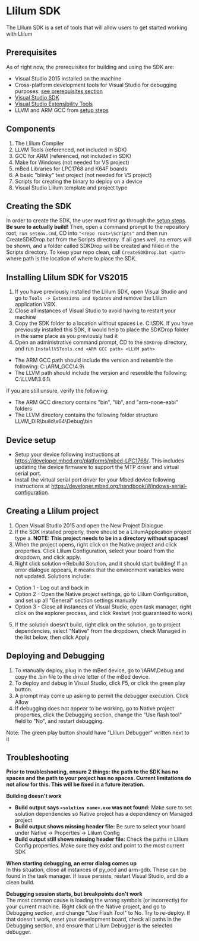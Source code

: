 Llilum SDK
================== 

The Llilum SDK is a set of tools that will allow users to get started working with Llilum

## Prerequisites
As of right now, the prerequisites for building and using the SDK are:
* Visual Studio 2015 installed on the machine
* Cross-platform development tools for Visual Studio for debugging purposes: [see prerequisites section](https://github.com/Microsoft/MIEngine/) 
* [Visual Studio SDK](https://go.microsoft.com/fwlink/?LinkId=615455) 
* [Visual Studio Extensibility Tools](http://aka.ms/vsprojectsystemextensibilityvsix)
* LLVM and ARM GCC from [setup steps](https://github.com/NETMF/llilum/wiki/setup)

## Components 
1. The Llilum Compiler
2. LLVM Tools (referenced, not included in SDK) 
3. GCC for ARM (referenced, not included in SDK) 
4. Make for Windows (not needed for VS project) 
5. mBed Libraries for LPC1768 and K64F boards 
6. A basic "blinky" test project (not needed for VS project) 
7. Scripts for creating the binary to deploy on a device 
8. Visual Studio Llilum template and project type 

## Creating the SDK
In order to create the SDK, the user must first go through the [setup steps](https://github.com/NETMF/llilum/wiki/setup). **Be sure to actually build!** Then, open a command prompt to the repository root, `run setenv.cmd`, CD into `"<repo root>\Scripts"` and then run CreateSDKDrop.bat from the Scripts directory. If all goes well, no errors will be shown, and a folder called SDKDrop will be created and filled in the Scripts directory. To keep your repo clean, call `CreateSDKDrop.bat <path>` where path is the location of where to place the SDK. 

## Installing Llilum SDK for VS2015
1. If you have previously installed the Llilum SDK, open Visual Studio and go to ```Tools -> Extensions and Updates``` and remove the Llilum application VSIX.
2. Close all instances of Visual Studio to avoid having to restart your machine
3. Copy the SDK folder to a location without spaces i.e. C:\SDK. If you have previously installed this SDK, it would help to place the SDKDrop folder in the same place as you previously had it
4. Open an administrative command prompt, CD to the ```SDKDrop``` directory, and run ```InstallVSTools.cmd <ARM GCC path> <LLVM path>```

* The ARM GCC path should include the version and resemble the following: C:\ARM_GCC\4.9\
* The LLVM path should include the version and resemble the following: C:\LLVM\3.6.1\  

If you are still unsure, verify the following:  
* The ARM GCC directory contains "bin", "lib", and "arm-none-eabi" folders
* The LLVM directory contains the following folder structure LLVM_DIR\build\x64\Debug\bin

## Device setup
* Setup your device following instructions at https://developer.mbed.org/platforms/mbed-LPC1768/. This includes updating the device firmware to support the MTP driver and virtual serial port.  
* Install the virtual serial port driver for your Mbed device following instructions at https://developer.mbed.org/handbook/Windows-serial-configuration.  

## Creating a Llilum project
1. Open Visual Studio 2015 and open the New Project Dialogue
2. If the SDK installed properly, there should be a LlilumApplication project type
  a. **NOTE: This project needs to be in a directory without spaces!**
3. When the project opens, right click on the Native project and click properties. Click Llilum Configuration, select your board from the dropdown, and click apply.
4. Right click solution->Rebuild Solution, and it should start building! If an error dialogue appears, it means that the environment variables were not updated. Solutions include: 
  * Option 1 - Log out and back in
  * Option 2 - Open the Native project settings, go to Llilum Configuration, and set up all "General" section settings manually
  * Option 3 - Close all instances of Visual Studio, open task manager, right click on the explorer process, and click Restart (not guaranteed to work)
5. If the solution doesn't build, right click on the solution, go to project dependencies, select "Native" from the dropdown, check Managed in the list below, then click Apply

## Deploying and Debugging
1. To manually deploy, plug in the mBed device, go to <solution directory>\ARM\Debug and copy the <solution name>.bin file to the drive letter of the mBed device.
2. To deploy and debug in Visual Studio, click F5, or click the green play button.
3. A prompt may come up asking to permit the debugger execution. Click Allow
4. If debugging does not appear to be working, go to Native project properties, click the Debugging section, change the "Use flash tool" field to "No", and restart debugging.

Note: The green play button should have "Llilum Debugger" written next to it  

## Troubleshooting
**Prior to troubleshooting, ensure 2 things: the path to the SDK has no spaces and the path to your project has no spaces. Current limitations do not allow for this. This will be fixed in a future iteration.**  
  
**Building doesn't work**  
* **Build output says `<solution name>.exe` was not found:** Make sure to set solution dependencies so Native project has a dependency on Managed project
* **Build output shows missing header file:** Be sure to select your board under Native -> Properties -> Llilum Config
* **Build output still shows missing header file:** Check the paths in Llilum Config properties. Make sure they exist and point to the most current SDK  
  
**When starting debugging, an error dialog comes up**  
In this situation, close all instances of py_ocd and arm-gdb. These can be found in the task manager. If issue persists, restart Visual Studio, and do a clean build.  
  
**Debugging session starts, but breakpoints don't work**  
The most common cause is loading the wrong symbols (or incorrectly) for your current machine. Right click on the Native project, and go to Debugging section, and change "Use Flash Tool" to No. Try to re-deploy. If that doesn't work, reset your development board, check all paths in the Debugging section, and ensure that Llilum Debugger is the selected debugger.
